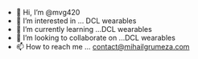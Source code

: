 - 👋 Hi, I’m @mvg420
- 👀 I’m interested in ... DCL wearables 
- 🌱 I’m currently learning ...DCL wearables 
- 💞️ I’m looking to collaborate on ...DCL wearables
- 📫 How to reach me ... contact@mihailgrumeza.com

<!---
mvg420/mvg420 is a ✨ special ✨ repository because its `README.md` (this file) appears on your GitHub profile.
You can click the Preview link to take a look at your changes.
--->
